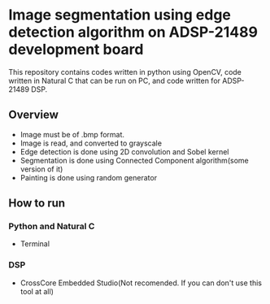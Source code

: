 # Image segmentation using edge detection algorithm on ADSP-21489 development board

This repository contains codes written in python using OpenCV, code written in Natural C that can be run on PC, and code written for ADSP-21489 DSP.
## Overview
- Image must be of .bmp format.
- Image is read, and converted to grayscale
- Edge detection is done using 2D convolution and Sobel kernel
- Segmentation is done using Connected Component algorithm(some version of it)
- Painting is done using random generator

## How to run
### Python and Natural C
- Terminal
### DSP
- CrossCore Embedded Studio(Not recomended. If you can don't use this tool at all)
